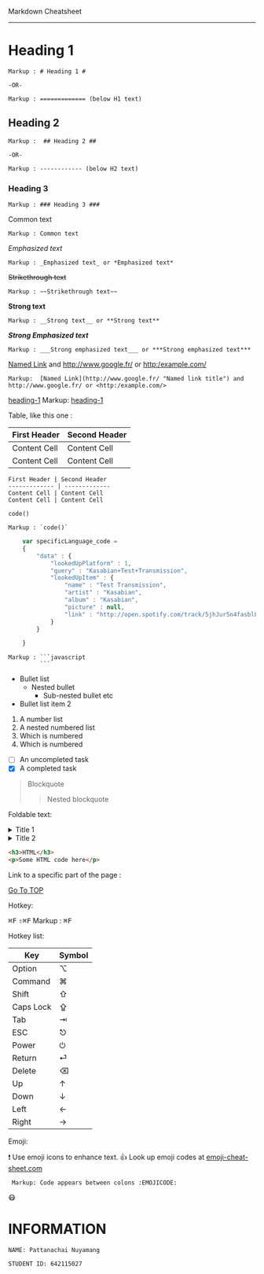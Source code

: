 
Markdown Cheatsheet<a name= "TOP"></a>




- - - -

# Heading 1 #

    Markup : # Heading 1 #
    
    -OR-

    Markup : ============= (below H1 text)

## Heading 2 ##

    Markup :  ## Heading 2 ##

    -OR-

    Markup : ------------ (below H2 text)

### Heading 3 ###
    
    Markup : ### Heading 3 ###

Common text
   
    Markup : Common text

_Emphasized text_
  
    Markup : _Emphasized text_ or *Emphasized text*

~~Strikethrough text~~

    Markup : ~~Strikethrough text~~

__Strong text__
    
    Markup : __Strong text__ or **Strong text**


***Strong Emphasized text***

    Markup : ___Strong emphasized text___ or ***Strong emphasized text***

[Named Link](http://www.google.fr/ "Named link title") and  http://www.google.fr/ or <http:/example.com/>

    Markup:  [Named Link](http://www.google.fr/ "Named link title") and  http://www.google.fr/ or <http:/example.com/>

[heading-1](#heading-1 "Goto heading-1")
    Markup: [heading-1](#heading-1 "Goto heading-1")

Table, like this one :

 First Header | Second Header
------------- | -------------
 Content Cell | Content Cell
 Content Cell | Content Cell

 ```
 First Header | Second Header
------------- | -------------
 Content Cell | Content Cell
 Content Cell | Content Cell
 ```

 `code()`
    
    Markup : `code()`

```javascript
    var specificLanguage_code = 
    {
        "data" : {
            "lookedUpPlatform" : 1,
            "query" : "Kasabian+Test+Transmission",
            "lookedUpItem" : {
                "name" : "Test Transmission",
                "artist" : "Kasabian",
                "album" : "Kasabian",
                "picture" : null,
                "link" : "http://open.spotify.com/track/5jhJur5n4fasblLSCOcrTp"
            }
        }

    }
```

    Markup : ```javascript
             ```

* Bullet list
  * Nested bullet
    * Sub-nested bullet etc
* Bullet list item 2


1. A number list
  1. A nested numbered list
  2. Which is numbered
2. Which is numbered

- [ ] An uncompleted task
- [x] A completed task

> Blockquote
>> Nested blockquote

Foldable text: 

<details>  
   <summary>Title 1</summary>
   <p>Content 1 Content 1 Content 1 Content 1</p>
</details>
<details>  
   <summary>Title 2</summary>
   <p>Content 2 Content 2 Content 2 Content 2</p>
</details>

```html
<h3>HTML</h3>
<p>Some HTML code here</p>
```

Link to a specific part of the page :

[Go To TOP](#TOP)

Hotkey: 

<kbd>⌘F</kbd>
<kbd>⇧⌘F</kbd>
   Markup : <kbd>⌘F</kbd>

Hotkey list: 

| Key | Symbol |
| --- | --- |
| Option | ⌥ |
| Command | ⌘ |
| Shift | ⇧ |
| Caps Lock | ⇪ |
| Tab | ⇥ |
| ESC | ⎋ |
| Power | ⏻ |
| Return | ⏎ |
| Delete | ⌫ | 
| Up | ↑ |
| Down |  ↓ |
| Left | ← |
| Right | → |

Emoji:


:exclamation: Use emoji icons to enhance text. :+1: Look up emoji codes at
[emoji-cheat-sheet.com](http://emoji-cheat-sheet.com/)

     Markup: Code appears between colons :EMOJICODE:

:mask:

# INFORMATION #

    NAME: Pattanachai Nuyamang

    STUDENT ID: 642115027

